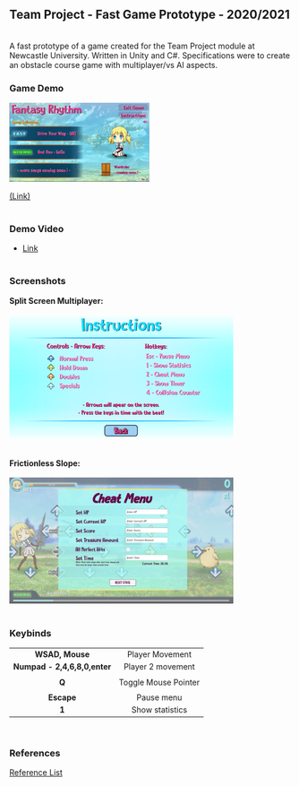 ## Team Project - Fast Game Prototype - 2020/2021
<br />
A fast prototype of a game created for the Team Project module at Newcastle University. Written in Unity and C#.
Specifications were to create an obstacle course game with multiplayer/vs AI aspects.
<br />

### Game Demo
<a href = "https://akeilee.github.io/FantasyRhythm/"><img src="https://github.com/Akeilee/FantasyRhythm/blob/master/Screenshots/menu.PNG" alt = "Game Link" width = "250"></a>

[(Link)](https://akeilee.github.io/FantasyRhythm/)<br /><br />


### Demo Video
- [Link](https://youtu.be/1s2tpDjuAH4)
<br /><br />


### Screenshots

**Split Screen Multiplayer:**<br /><br />
<a name = "instruction"><img src="https://github.com/Akeilee/FantasyRhythm/blob/master/Screenshots/instructions.PNG" width = "400"></a> <br /><br />

**Frictionless Slope:**<br /><br />
<a name = "cheat"><img src="https://github.com/Akeilee/FantasyRhythm/blob/master/Screenshots/CheatMenu.PNG" width = "400"></a> <br /><br />

### Keybinds
| | |
| :---: | :---: |
|**WSAD, Mouse**| Player Movement |
|**Numpad - 2,4,6,8,0,enter**| Player 2 movement|
| | |
|**Q**|Toggle Mouse Pointer|
| | |
|**Escape**| Pause menu |
|**1**| Show statistics |
<br />


### References
[Reference List](https://github.com/Akeilee/FantasyRhythm/blob/master/Screenshots/ReferenceList2.txt)